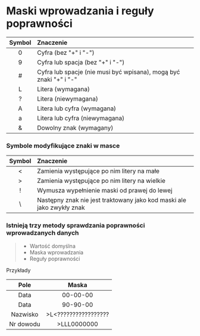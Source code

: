# Maski wprowadzania i reguły poprawności

| Symbol | Znaczenie                                                         |
| :----: | :---------------------------------------------------------------- |
|    0   | Cyfra (bez "+" i "-")                                             |
|    9   | Cyfra lub spacja (bez "+" i "-")                                  |
|    #   | Cyfra lub spacje (nie musi być wpisana), mogą być znaki "+" i "-" |
|    L   | Litera (wymagana)                                                 |
|    ?   | Litera (niewymagana)                                              |
|    A   | Litera lub cyfra (wymagana)                                       |
|    a   | Litera lub cyfra (niewymagana)                                    |
|    &   | Dowolny znak (wymagany)                                           |

### Symbole modyfikujące znaki w masce

| Symbol | Znaczenie                                                             |
| :----: | :-------------------------------------------------------------------- |
|  &lt;  | Zamienia występujące po nim litery na małe                            |
|    >   | Zamienia występujące po nim litery na wielkie                         |
|    !   | Wymusza wypełnienie maski od prawej do lewej                          |
|   \\   | Następny znak nie jest traktowany jako kod maski ale jako zwykły znak |

### Istnieją trzy metody sprawdzania poprawności wprowadzanych danych

> -   Wartość domyślna
> -   Maska wprowadzania
> -   Reguły poprawności

Przykłady

|    Pole   |          Maska          |
| :-------: | :---------------------: |
|    Data   |         00-00-00        |
|    Data   |         90-90-00        |
|  Nazwisko | >L&lt;????????????????? |
| Nr dowodu |       >LLL0000000       |


<!--<table>
<tr>
<th>
Xyń
</th>
</tr>
<tr>
<td>
B Xo U+202E u
</td>
</tr>
</table>
<!--
<suicide />
3,141592 != Math.PI();
X: 319,462 Y: 55 Z: 7931
const pi=4;
require Fuck.js;
fuck this use regex
Hail Stalin and Chernobyl and sir Jurij Owsienko
GDZIE JEST TEN SŁOIK Z PIENIĘDZMI KTÓRE UKRADŁEM
I am a dwarf and I'm diggin' the hole
digi digi hoł



ekhm

You fuckin' what m8

ŁAAAIJEJAEJAJOOŁ ŁAIEJAHEJAJOŁ
ŁAAAAAAAJ
(end łi lajt ap de skaj)
piterpajperpiktapajntofpikledpusipeppers
ŁAJ

I'm just a fuck and i'm fucking a pole
fucking, fucking pole
fucking a pole
-->
